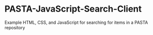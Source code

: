 # PASTA-JavaScript-Search-Client
Example HTML, CSS, and JavaScript for searching for items in a PASTA repository
